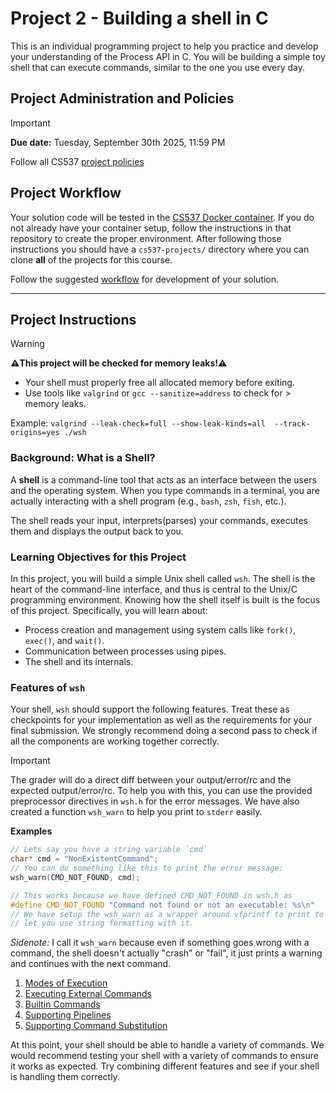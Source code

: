 # Project 2 - Building a shell in C

This is an individual programming project to help you practice and develop
your understanding of the Process API in C. You will be building a simple
toy shell that can execute commands, similar to the one you use every day.

## Project Administration and Policies

> [!important]
>
> **Due date:** Tuesday, September 30th 2025, 11:59 PM
>
> Follow all CS537 [project policies](Admin.md)

## Project Workflow

Your solution code will be tested in
the [CS537 Docker container](https://git.doit.wisc.edu/cdis/cs/courses/cs537/useful-resources/cs537-docker).
If you do not already have your container setup, follow the instructions in that repository to create the proper environment.
After following those instructions you should have a `cs537-projects/`
directory where you can clone **all** of the projects for this course.

Follow the suggested [workflow](Workflow.md) for development of your solution.

--------------------------------------------------------------------------------

## Project Instructions

> [!warning]
> **⚠️This project will be checked for memory leaks!⚠️**
>
> - Your shell must properly free all allocated memory before exiting.
> - Use tools like `valgrind` or `gcc --sanitize=address` to check for
    > memory leaks.
>
> Example: `valgrind --leak-check=full --show-leak-kinds=all 
> --track-origins=yes ./wsh`

### Background: What is a Shell?

A **shell** is a command-line tool that acts as an interface between the users
and the operating system. When you type commands in a terminal, you are
actually interacting with a shell program (e.g., `bash`, `zsh`, `fish`, etc.).

The shell reads your input, interprets(parses) your commands, executes them
and displays the output back to you.

### Learning Objectives for this Project

In this project, you will build a simple Unix shell called `wsh`. The shell
is the heart of the command-line interface, and thus is central to the
Unix/C programming environment. Knowing how the shell itself is built is the
focus of this project. Specifically, you will learn about:

- Process creation and management using system calls like `fork()`, `exec()`,
  and `wait()`.
- Communication between processes using pipes.
- The shell and its internals.

### Features of `wsh`

Your shell, `wsh` should support the following features. Treat these as
checkpoints for your implementation as well as the requirements for your
final submission. We strongly recommend doing a second pass to check if all
the components are working together correctly.

> [!important]
>
> The grader will do a direct diff between your output/error/rc and the
> expected output/error/rc. To help you with this, you can use the provided
> preprocessor directives in `wsh.h` for the error messages. We have also
> created a function `wsh_warn` to help you print to `stderr` easily.
>
> **Examples**
> ```c++
> // Lets say you have a string variable `cmd`
> char* cmd = "NonExistentCommand";
> // You can do something like this to print the error message:
> wsh_warn(CMD_NOT_FOUND, cmd);
> 
> // This works because we have defined CMD_NOT_FOUND in wsh.h as
> #define CMD_NOT_FOUND "Command not found or not an executable: %s\n"
> // We have setup the wsh_warn as a wrapper around vfprintf to print to 
> // let you use string formatting with it.
> ```
>
> *Sidenote:* I call it `wsh_warn` because even if something goes wrong with
> a command, the shell doesn't actually "crash" or "fail", it just prints a
> warning and continues with the next command.
>

1. [Modes of Execution](instructions/01_modes_of_execution.md)
2. [Executing External Commands](instructions/02_executing_external_commands.md)
3. [Builtin Commands](instructions/03_builtin_commands.md)
4. [Supporting Pipelines](instructions/04_pipelines.md)
5. [Supporting Command Substitution](instructions/05_command_subst.md)

At this point, your shell should be able to handle a variety of commands. We
would recommend testing your shell with a variety of commands to ensure it
works as expected. Try combining different features and see if your shell is
handling them correctly.
